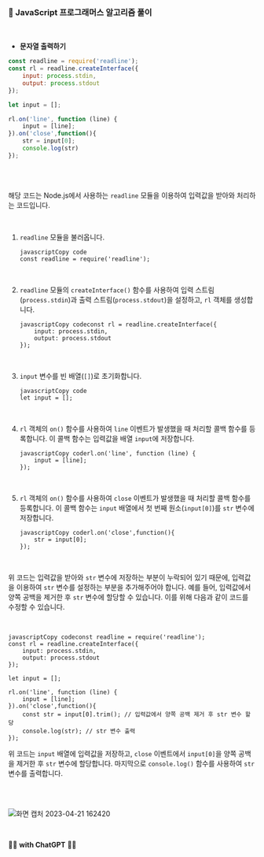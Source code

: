 ### 🧸 JavaScript 프로그래머스 알고리즘 풀이

<br>

- **문자열 출력하기**

```javascript
const readline = require('readline');
const rl = readline.createInterface({
    input: process.stdin,
    output: process.stdout
});

let input = [];

rl.on('line', function (line) {
    input = [line];
}).on('close',function(){
    str = input[0];
    console.log(str)
});
```

<br>

<br>

해당 코드는 Node.js에서 사용하는 `readline` 모듈을 이용하여 입력값을 받아와 처리하는 코드입니다.

<br>

1. `readline` 모듈을 불러옵니다.

   ```
   javascriptCopy code
   const readline = require('readline');
   ```

   <br>

2. `readline` 모듈의 `createInterface()` 함수를 사용하여 입력 스트림(`process.stdin`)과 출력 스트림(`process.stdout`)을 설정하고, `rl` 객체를 생성합니다.

   ```
   javascriptCopy codeconst rl = readline.createInterface({
       input: process.stdin,
       output: process.stdout
   });
   ```

   <br>

3. `input` 변수를 빈 배열(`[]`)로 초기화합니다.

   ```
   javascriptCopy code
   let input = [];
   ```

   <br>

4. `rl` 객체의 `on()` 함수를 사용하여 `line` 이벤트가 발생했을 때 처리할 콜백 함수를 등록합니다. 이 콜백 함수는 입력값을 배열 `input`에 저장합니다.

   ```
   javascriptCopy coderl.on('line', function (line) {
       input = [line];
   });
   ```

   <br>

5. `rl` 객체의 `on()` 함수를 사용하여 `close` 이벤트가 발생했을 때 처리할 콜백 함수를 등록합니다. 이 콜백 함수는 `input` 배열에서 첫 번째 원소(`input[0]`)를 `str` 변수에 저장합니다.

   ```
   javascriptCopy coderl.on('close',function(){
       str = input[0];
   });
   ```

   <br>

 위 코드는 입력값을 받아와 `str` 변수에 저장하는 부분이 누락되어 있기 때문에, 입력값을 이용하여 `str` 변수를 설정하는 부분을 추가해주어야 합니다. 예를 들어, 입력값에서 양쪽 공백을 제거한 후 `str` 변수에 할당할 수 있습니다. 이를 위해 다음과 같이 코드를 수정할 수 있습니다.

<br>

```
javascriptCopy codeconst readline = require('readline');
const rl = readline.createInterface({
    input: process.stdin,
    output: process.stdout
});

let input = [];

rl.on('line', function (line) {
    input = [line];
}).on('close',function(){
    const str = input[0].trim(); // 입력값에서 양쪽 공백 제거 후 str 변수 할당
    console.log(str); // str 변수 출력
});
```

 위 코드는 `input` 배열에 입력값을 저장하고, `close` 이벤트에서 `input[0]`을 양쪽 공백을 제거한 후 `str` 변수에 할당합니다. 마지막으로 `console.log()` 함수를 사용하여 `str` 변수를 출력합니다.

<br>

<br>

![화면 캡처 2023-04-21 162420](https://user-images.githubusercontent.com/97646070/233570558-5dd07c90-be28-4217-9cd9-ab42279e2f46.png)


<br>

👩‍💻 **with ChatGPT** 👩‍💻

<br>
